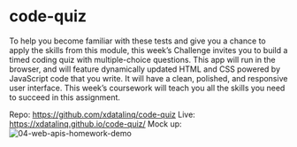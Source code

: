 # code-quiz

To help you become familiar with these tests and give you a chance to apply the skills from this module, this week’s Challenge invites you to build a timed coding quiz with multiple-choice questions. This app will run in the browser, and will feature dynamically updated HTML and CSS powered by JavaScript code that you write. It will have a clean, polished, and responsive user interface. This week’s coursework will teach you all the skills you need to succeed in this assignment.

Repo: https://github.com/xdatalinq/code-quiz
Live: https://xdatalinq.github.io/code-quiz/
Mock up: ![04-web-apis-homework-demo](https://user-images.githubusercontent.com/89672040/158496598-01eca741-1bf5-4ffb-b9d3-463446403d2d.gif)
